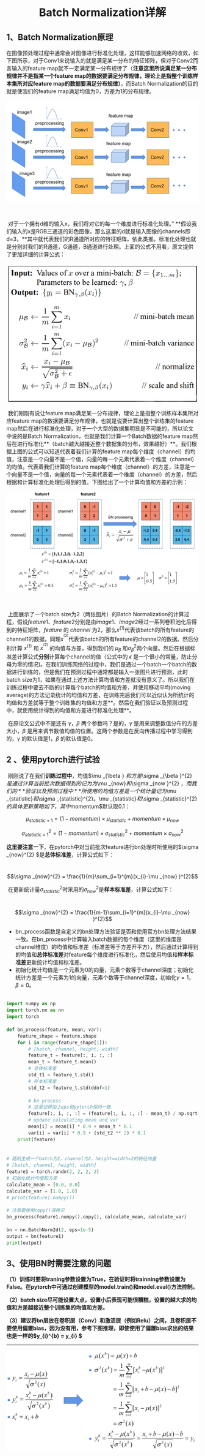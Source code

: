  <center>
     <h1>Batch Normalization详解</h1>
 </center>

## 1、Batch Normalization原理

​		在图像预处理过程中通常会对图像进行标准化处理，这样能够加速网络的收敛，如下图所示，对于Conv1来说输入的就是满足某一分布的特征矩阵，但对于Conv2而言输入的feature map就不一定满足某一分布规律了（**注意这里所说满足某一分布规律并不是指某一个feature map的数据要满足分布规律，理论上是指整个训练样本集所对应feature map的数据要满足分布规律）**。而Batch Normalization的目的就是使我们的feature map满足均值为0，方差为1的分布规律。


![batchNormalization_img1](../../../images/batchNormalization_img1.png)

​		

​		对于一个拥有d维的输入x，我们将对它的每一个维度进行标准化处理。”  **假设我们输入的x是RGB三通道的彩色图像，那么这里的d就是输入图像的channels即d=3，**其中就代表我们的R通道所对应的特征矩阵，依此类推。标准化处理也就是分别对我们的R通道，G通道，B通道进行处理。上面的公式不用看，原文提供了更加详细的计算公式：

![batchNormalization_img2](../../../images/batchNormalization_img2.png)



​			我们刚刚有说让feature map满足某一分布规律，理论上是指整个训练样本集所对应feature map的数据要满足分布规律，也就是说要计算出整个训练集的feature map然后在进行标准化处理，对于一个大型的数据集明显是不可能的，所以论文中说的是Batch Normalization，也就是我们计算一个Batch数据的feature map然后在进行标准化**（batch越大越接近整个数据集的分布，效果越好）**。我们根据上图的公式可以知道代表着我们计算的feature map每个维度（channel）的均值，注意是一个向量不是一个值，向量的每一个元素代表着一个维度（channel）的均值。代表着我们计算的feature map每个维度（channel）的方差，注意是一个向量不是一个值，向量的每一个元素代表着一个维度（channel）的方差，然后根据和计算标准化处理后得到的值。下图给出了一个计算均值和方差的示例：


![batchNormalization_img3](../../../images/batchNormalization_img3.png)



​	

​		上图展示了一个batch size为2（两张图片）的Batch Normalization的计算过程，假设$feature1$、$feature2$分别是由$image1$、$image2$经过一系列卷积池化后得到的特征矩阵，$feature$ 的 $channel$ 为2，那么$x^{(1)}$代表该batch的所有feature的channel1的数据，同理$x^{^{(2)}}$代表该batch的所有feature的channel2的数据。然后分别计算 $x^{(1)}$ 和 $x^{^{(2)}}$ 的均值与方差，得到我们的 $\mu  _{\beta }$ 和$\sigma _{\beta }^{2}$两个向量。然后在根据标准差计算公式**分别**计算每个channel的值（公式中的 $\epsilon$ 是一个很小的常量，防止分母为零的情况)。在我们训练网络的过程中，我们是通过一个batch一个batch的数据进行训练的，但是我们在预测过程中通常都是输入一张图片进行预测，此时batch size为1，如果在通过上述方法计算均值和方差就没有意义了。所以我们在训练过程中要去不断的计算每个batch的均值和方差，并使用移动平均(moving average)的方法记录统计的均值和方差，在训练完后我们可以近似认为所统计的均值和方差就等于整个训练集的均值和方差**。然后在我们验证以及预测过程中，就使用统计得到的均值和方差进行标准化处理**。

​		在原论文公式中不是还有 $\gamma$，$\beta$ 两个参数吗？是的，$\gamma$ 是用来调整数值分布的方差大小，$\beta$ 是用来调节数值均值的位置。这两个参数是在反向传播过程中学习得到的，$\gamma$ 的默认值是1，$\beta$ 的默认值是0。



## **2 、使用pytorch进行试验**

​		刚刚说了在我们**训练过程中**，均值$\mu _{\beta  } $和方差$\sigma _{\beta }^{2} $是通过计算当前批次数据得到的记为为$\mu _{now}$和$\sigma _{now }^{2} $，而我们的**验证以及预测过程中**所使用的均值方差是一个统计量记为$\mu _{statistic}$和$\sigma _{statistic}^{2}$。$\mu _{statistic}$和$\sigma _{statistic}^{2}$的具体更新策略如下，其中$momentum$默认取0.1：

$$\mu _{statistic+1}=(1-momentum) \times  \mu _{statistic} + momentum \times  \mu _{now}$$

$$\sigma _{statistic+1}^{2}=(1-momentum)\times \sigma _{statistic}^{2} + momentum \times \sigma _{now}^{2}$$



​		**这里要注意一下**，在pytorch中对当前批次feature进行bn处理时所使用的$\sigma _{now}^{2}   $是**总体标准差**，计算公式如下：

​		$$\sigma _{now}^{2} = \frac{1}{m}\sum_{i=1}^{m}(x_{i}-\mu _{now} )^{2}$$



​		在更新统计量$\sigma _{statistic}^{2}$时采用的$\sigma _{now}^{2}$是**样本标准差**，计算公式如下：



​		$$\sigma _{now}^{2} = \frac{1}{m-1}\sum_{i=1}^{m}(x_{i}-\mu _{now} )^{2}$$




- bn_process函数是自定义的bn处理方法验证是否和使用官方bn处理方法结果一致。在bn_process中计算输入batch数据的每个维度（这里的维度是channel维度）的均值和标准差（标准差等于方差开平方），然后通过计算得到的均值和**总体标准差**对feature每个维度进行标准化，然后使用均值和**样本标准差**更新统计均值和标准差。
- 初始化统计均值是一个元素为0的向量，元素个数等于channel深度；初始化统计方差是一个元素为1的向量，元素个数等于channel深度，初始化$\gamma =1，\beta =0$。

```python

import numpy as np
import torch.nn as nn
import torch
 
def bn_process(feature, mean, var):
    feature_shape = feature.shape
    for i in range(feature_shape[1]):
        # [batch, channel, height, width]
        feature_t = feature[:, i, :, :]
        mean_t = feature_t.mean()
        # 总体标准差
        std_t1 = feature_t.std()
        # 样本标准差
        std_t2 = feature_t.std(ddof=1)
 
        # bn process
        # 这里记得加上eps和pytorch保持一致
        feature[:, i, :, :] = (feature[:, i, :, :] - mean_t) / np.sqrt(std_t1 ** 2 + 1e-5)
        # update calculating mean and var
        mean[i] = mean[i] * 0.9 + mean_t * 0.1
        var[i] = var[i] * 0.9 + (std_t2 ** 2) * 0.1
    print(feature)
 
 
# 随机生成一个batch为2，channel为2，height=width=2的特征向量
# [batch, channel, height, width]
feature1 = torch.randn(2, 2, 2, 2)
# 初始化统计均值和方差
calculate_mean = [0.0, 0.0]
calculate_var = [1.0, 1.0]
# print(feature1.numpy())
 
# 注意要使用copy()深拷贝
bn_process(feature1.numpy().copy(), calculate_mean, calculate_var)
 
bn = nn.BatchNorm2d(2, eps=1e-5)
output = bn(feature1)
print(output)
```





## 3、使用BN时需要注意的问题

**（1）训练时要将traning参数设置为True，在验证时将trainning参数设置为False。在pytorch中可通过创建模型的model.train()和model.eval()方法控制。**

**（2）batch size尽可能设置大点，设置小后表现可能很糟糕，设置的越大求的均值和方差越接近整个训练集的均值和方差。**

**（3）建议将bn层放在卷积层（Conv）和激活层（例如Relu）之间，且卷积层不要使用偏置bias，因为没有用，参考下图推理，即使使用了偏置bias求出的结果也是一样的$y_{i}^{b} = y_{i} $**



***



![batchNormalization_img4](../../../images/batchNormalization_img4.png)









